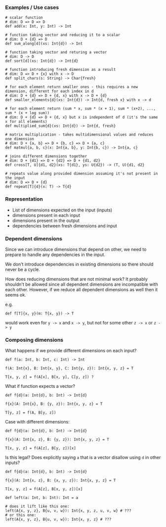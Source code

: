 ### Examples / Use cases

```
# scalar function
# dim: D => D => D
def add(x: Int, y: Int) -> Int

# function taking vector and reducing it to a scalar 
# dim: D + {d} => D
def sum_along[d](xs: Int{d}) -> Int

# function taking vector and returing a vector
# dim: D -> D
def sort[d](xs: Int{d}) -> Int{d}

# function introducing fresh dimension as a result
# dim: D => D + {x} with x -> D
def split_chars(s: String) -> Char{fresh}

# for each element return smaller ones - this requires a new dimension, different for each index in d
# dim: D + {d} => D + {d, x} with x -> D + {d}
def smaller_elements{d}(xs: Int{d}) -> Int{d, fresh x} with x -> d

# for each element return (sum * x, sum * (x + 1), sum * (x+2), ..., sum * (x + log sum)) 
# dim: D + {d} => D + {d, x} but x is independent of d (it's the same x for all elements)
def multiplied_sum{d}(xs: Int{d}) -> Int{d, fresh}

# matrix multiplication - takes multidimensional values and reduces one dimension
# dim: D + {a, b} => D + {b, c} => D + {a, c}
def matmul{a, b, c}(x: Int{a, b}, y: Int{b, c}) -> Int{a, c}

# joins different dimensions together 
# dim: D + {d1} => D + {d2} => D + {d1, d2}
def cross[T, U]{d1, d2}(xs: T{d1}, ys: U{d2}) -> (T, U){d1, d2}

# repeats value along provided dimension assuming it's not present in the input
# dim: D => D + {d}
def repeat[T]{d}(x: T) -> T{d}
```


### Representation

- List of dimensions expected on the input (inputs)
- dimensions present in each input
- dimensions present in the output
- dependencies between fresh dimensions and input


### Dependent dimensions

Since we can introduce dimensions that depend on other, we need to prepare to handle any dependencies in the input.

We don't introduce dependencies in existing dimensions so there should never be a cycle.

How does reducing dimensions that are not minimal work?
It probably shouldn't be allowed since all dependent dimensions are incompatible with each other.
However, if we reduce all dependent dimensions as well then it seems ok.

e.g.
```
def f[T]{x, y}(m: T{x, y}) -> T
```
would work even for `y -> x` and `x -> y`, but not for some other `z -> x` or `z -> y`


### Composing dimensions

What happens if we provide different dimensions on each input?

```
def f(a: Int, b: Int, c: Int) -> Int

f(A: Int{x}, B: Int{x, y}, C: Int{y, z}): Int{x, y, z} = T

T[x, y, z] = f(A[x], B[x, y], C[y, z]) ?
```

What if function expects a vector?
```
def f{d}(a: Int{d}, b: Int) -> Int{d}

f{x}(A: Int{x}, B: {y, z}): Int{x, y, z} = T

T[y, z] = f(A, B[y, z])
```

Case with different dimensions:
```
def f{d}(a: Int{d}, b: Int) -> Int{d}

f{x}(A: Int{x, z}, B: {y, z}): Int{x, y, z} = T

T[x, y, z] = f(A[z], B[y, z])[x]
```

Is this legal? Does explicitly saying `a` that is a vector disallow using `d` in other inputs?
```
def f{d}(a: Int{d}, b: Int) -> Int{d}

f{x}(A: Int{x, z}, B: {x, y, z}): Int{x, y, z} = T

T[x, y, z] = f(A[z], B[x, y, z])[x]
```


```
def left(a: Int, b: Int): Int = a

# does it lift like this one:
left(A{x, y, z}, B{u, v, w}): Int{x, y, z, u, v, w} # ??? 
# or this one:
left(A{x, y, z}, B{u, v, w}): Int{x, y, z} # ???
```